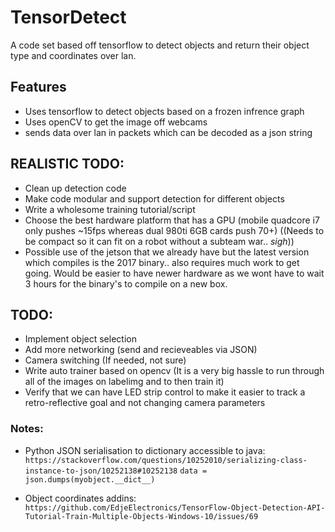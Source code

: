 # TensorDetect

A code set based off tensorflow to detect objects and return their object type and coordinates over lan.

## Features
- Uses tensorflow to detect objects based on a frozen infrence graph
- Uses openCV to get the image off webcams 
- sends data over lan in packets which can be decoded as a json string


## REALISTIC TODO:
- Clean up detection code
- Make code modular and support detection for different objects
- Write a wholesome training tutorial/script
- Choose the best hardware platform that has a GPU (mobile quadcore i7 only pushes ~15fps whereas dual 980ti 6GB cards push 70+)
  ((Needs to be compact so it can fit on a robot without a subteam war.. *sigh*))
- Possible use of the jetson that we already have but the latest version which compiles is the 2017 binary.. also requires much work to get going. Would be easier to have newer hardware as we wont have to wait 3 hours for the binary's to compile on a new box.

## TODO:
- Implement object selection
- Add more networking (send and recieveables via JSON)
- Camera switching (If needed, not sure)
- Write auto trainer based on opencv (It is a very big hassle to run through all of the images on labelimg and to then train it)
- Verify that we can have LED strip control to make it easier to track a retro-reflective goal and not changing camera parameters

### Notes:
- Python JSON serialisation to dictionary accessible to java:
	`https://stackoverflow.com/questions/10252010/serializing-class-instance-to-json/10252138#10252138`
	`data = json.dumps(myobject.__dict__)`

- Object coordinates addins:
	`https://github.com/EdjeElectronics/TensorFlow-Object-Detection-API-Tutorial-Train-Multiple-Objects-Windows-10/issues/69`
